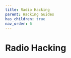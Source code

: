 ```yaml
---
title: Radio Hacking
parent: Hacking Guides
has_children: true
nav_order: 6
---
```


# Radio Hacking
